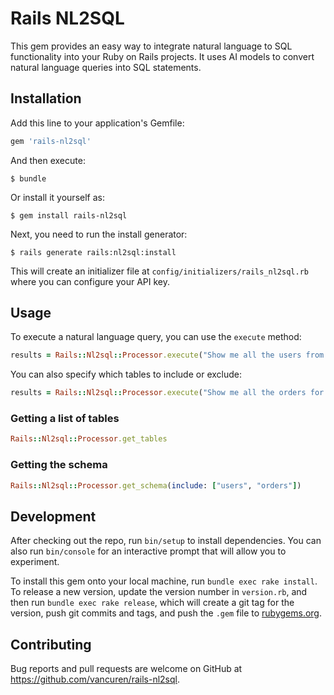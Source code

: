 # Rails NL2SQL

This gem provides an easy way to integrate natural language to SQL functionality into your Ruby on Rails projects. It uses AI models to convert natural language queries into SQL statements.

## Installation

Add this line to your application's Gemfile:

```ruby
gem 'rails-nl2sql'
```

And then execute:

    $ bundle

Or install it yourself as:

    $ gem install rails-nl2sql

Next, you need to run the install generator:

    $ rails generate rails:nl2sql:install

This will create an initializer file at `config/initializers/rails_nl2sql.rb` where you can configure your API key.

## Usage

To execute a natural language query, you can use the `execute` method:

```ruby
results = Rails::Nl2sql::Processor.execute("Show me all the users from California")
```

You can also specify which tables to include or exclude:

```ruby
results = Rails::Nl2sql::Processor.execute("Show me all the orders for the user with email 'test@example.com'", include: ["users", "orders"])
```

### Getting a list of tables

```ruby
Rails::Nl2sql::Processor.get_tables
```

### Getting the schema

```ruby
Rails::Nl2sql::Processor.get_schema(include: ["users", "orders"])
```

## Development

After checking out the repo, run `bin/setup` to install dependencies. You can also run `bin/console` for an interactive prompt that will allow you to experiment.

To install this gem onto your local machine, run `bundle exec rake install`. To release a new version, update the version number in `version.rb`, and then run `bundle exec rake release`, which will create a git tag for the version, push git commits and tags, and push the `.gem` file to [rubygems.org](https://rubygems.org).

## Contributing

Bug reports and pull requests are welcome on GitHub at https://github.com/vancuren/rails-nl2sql.
